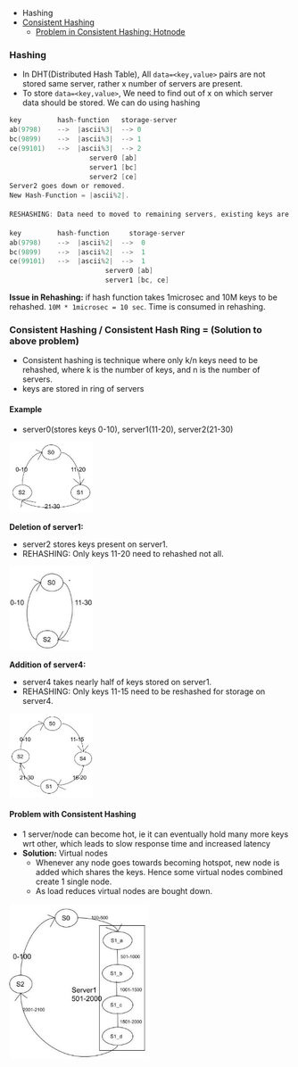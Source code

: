 - Hashing
- [Consistent Hashing](#ch)
  - [Problem in Consistent Hashing: Hotnode](#p)

### Hashing
- In DHT(Distributed Hash Table), All `data=<key,value>` pairs are not stored same server, rather x number of servers are present.
- To store `data=<key,value>`, We need to find out of x on which server data should be stored. We can do using hashing
```c
key			hash-function	storage-server
ab(9798)	-->	 |ascii%3|  --> 0
bc(9899)	-->	 |ascii%3|  --> 1
ce(99101)	-->	 |ascii%3|  --> 2
					server0 [ab]
					server1 [bc]
					server2	[ce]
Server2 goes down or removed.
New Hash-Function = |ascii%2|.

RESHASHING: Data need to moved to remaining servers, existing keys are again passed thru new hash-function.

key			hash-function	  storage-server
ab(9798)	-->	 |ascii%2|	-->  0
bc(9899)	-->	 |ascii%2|	-->  1
ce(99101)	-->	 |ascii%2|	-->  1
						server0 [ab]
						server1 [bc, ce]
```
**Issue in Rehashing:** if hash function takes 1microsec and 10M keys to be rehashed. `10M * 1microsec = 10 sec`. Time is consumed in rehashing.

<a name=ch></a>
### Consistent Hashing / Consistent Hash Ring = (Solution to above problem)
- Consistent hashing is technique where only k/n keys need to be rehashed, where k is the number of keys, and n is the number of servers.
- keys are stored in ring of servers
#### Example
- server0(stores keys 0-10), server1(11-20), server2(21-30)
<img src=images/Consistent_Hashing1.png width=150/>

**Deletion of server1:**
  - server2 stores keys present on server1.
  - REHASHING: Only keys 11-20 need to rehashed not all.
<img src=images/Consistent_Hashing_Deletion.png width=150/>

**Addition of server4:**
  - server4 takes nearly half of keys stored on server1.
  - REHASHING: Only keys 11-15 need to be reshashed for storage on server4.
<img src=images/Consistent_Hashing_Addition.png width=150/>

<a name=p></a>
#### Problem with Consistent Hashing
- 1 server/node can become hot, ie it can eventually hold many more keys wrt other, which leads to slow response time and increased latency
- **Solution:** Virtual nodes
  - Whenever any node goes towards becoming hotspot, new node is added which shares the keys. Hence some virtual nodes combined create 1 single node.
  - As load reduces virtual nodes are bought down.
<img src=images/Consistent_Hashing_VirtualNodes.png width=250/>
